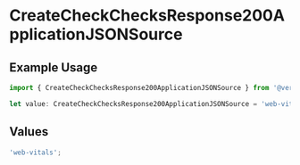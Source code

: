 # CreateCheckChecksResponse200ApplicationJSONSource

## Example Usage

```typescript
import { CreateCheckChecksResponse200ApplicationJSONSource } from '@vercel/client/models/operations';

let value: CreateCheckChecksResponse200ApplicationJSONSource = 'web-vitals';
```

## Values

```typescript
'web-vitals';
```
